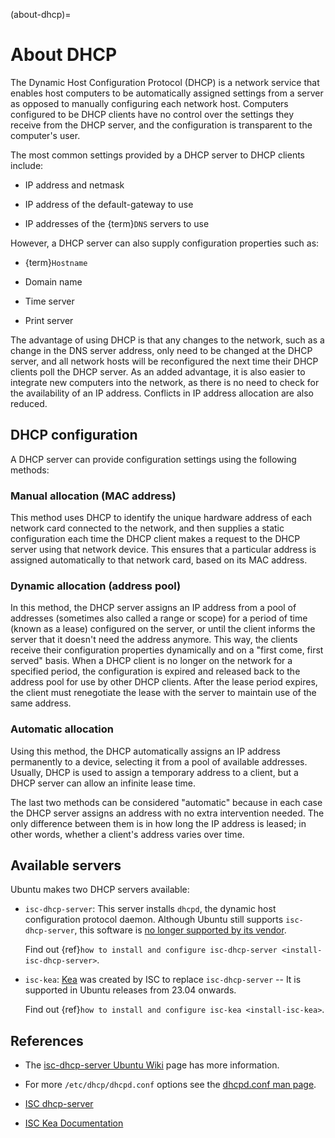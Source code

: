 (about-dhcp)=
# About DHCP

The Dynamic Host Configuration Protocol (DHCP) is a network service that enables host computers to be automatically assigned settings from a server as opposed to manually configuring each network host. Computers configured to be DHCP clients have no control over the settings they receive from the DHCP server, and the configuration is transparent to the computer's user.

The most common settings provided by a DHCP server to DHCP clients include:

  - IP address and netmask

  - IP address of the default-gateway to use

  - IP addresses of the {term}`DNS` servers to use

However, a DHCP server can also supply configuration properties such as:

  - {term}`Hostname`

  - Domain name

  - Time server

  - Print server

The advantage of using DHCP is that any changes to the network, such as a change in the DNS server address, only need to be changed at the DHCP server, and all network hosts will be reconfigured the next time their DHCP clients poll the DHCP server. As an added advantage, it is also easier to integrate new computers into the network, as there is no need to check for the availability of an IP address. Conflicts in IP address allocation are also reduced.

## DHCP configuration 

A DHCP server can provide configuration settings using the following methods:

### Manual allocation (MAC address) 

This method uses DHCP to identify the unique hardware address of each network card connected to the network, and then supplies a static configuration each time the DHCP client makes a request to the DHCP server using that network device. This ensures that a particular address is assigned automatically to that network card, based on its MAC address.

### Dynamic allocation (address pool)  
 In this method, the DHCP server assigns an IP address from a pool of addresses (sometimes also called a range or scope) for a period of time (known as a lease) configured on the server, or until the client informs the server that it doesn't need the address anymore. This way, the clients receive their configuration properties dynamically and on a "first come, first served" basis. When a DHCP client is no longer on the network for a specified period, the configuration is expired and released back to the address pool for use by other DHCP clients. After the lease period expires, the client must renegotiate the lease with the server to maintain use of the same address.

### Automatic allocation
Using this method, the DHCP automatically assigns an IP address permanently to a device, selecting it from a pool of available addresses. Usually, DHCP is used to assign a temporary address to a client, but a DHCP server can allow an infinite lease time.

The last two methods can be considered "automatic" because in each case the DHCP server assigns an address with no extra intervention needed. The only difference between them is in how long the IP address is leased; in other words, whether a client's address varies over time.

## Available servers

Ubuntu makes two DHCP servers available:

- `isc-dhcp-server`:
  This server installs `dhcpd`, the dynamic host configuration protocol daemon. Although Ubuntu still supports `isc-dhcp-server`, this software is [no longer supported by its vendor](https://www.isc.org/blogs/isc-dhcp-eol/).

  Find out {ref}`how to install and configure isc-dhcp-server <install-isc-dhcp-server>`.

- `isc-kea`:
  [Kea](https://www.isc.org/kea/) was created by ISC to replace `isc-dhcp-server` -- It is supported in Ubuntu releases from 23.04 onwards.

  Find out {ref}`how to install and configure isc-kea <install-isc-kea>`.


## References

- The [isc-dhcp-server Ubuntu Wiki](https://help.ubuntu.com/community/isc-dhcp-server) page has more information.

- For more `/etc/dhcp/dhcpd.conf` options see the [dhcpd.conf man page](https://manpages.ubuntu.com/manpages/focal/en/man5/dhcpd.conf.5.html).

- [ISC dhcp-server](https://www.isc.org/software/dhcp)

- [ISC Kea Documentation](https://kb.isc.org/docs/kea-administrator-reference-manual)
